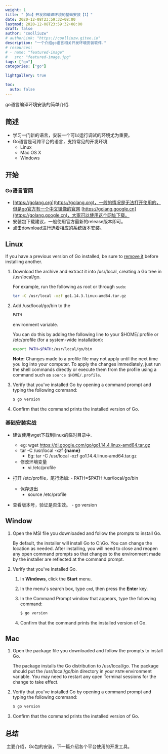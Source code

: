 ```yaml
---
weight: 1
title: "【Go】开发和编译环境的基础安装【1】"
date: 2020-12-08T23:59:32+08:00
lastmod: 2020-12-08T23:59:32+08:00
draft: false
author: "coolliuzw"
# authorLink: "https://coolliuzw.gitee.io"
description: "一个介绍go语言相关开发环境安装软件."
# resources:
# - name: "featured-image"
#   src: "featured-image.jpg"
tags: ["go"]
categories: ["go"]

lightgallery: true

toc:
  auto: false
---
```


go语言编译环境安装的简单介绍.

<!--more-->

## 简述
- 学习一门新的语言，安装一个可以运行调试的环境尤为重要。
- Go语言是可跨平台的语言，支持常见的开发环境
  - Linux
  - Mac OS X
  - Windows

## 开始

### Go语言官网

- [https://golang.org](https://golang.org)，一般的情况是无法打开使用的，但是go官方有一个中文镜像的官网 [https://golang.google.cn](https://golang.google.cn)，大家可以使用这个网址下载。
- 安装包下载建议，一般使用官方最新的release版本即可。
- 点击[download](https://golang.google.cn/dl/)进行选着相应的系统版本安装。

## Linux

If you have a previous version of Go installed, be sure to [remove it](https://golang.google.cn/doc/manage-install) before installing another.

1. Download the archive and extract it into /usr/local, creating a Go tree in /usr/local/go.

   For example, run the following as root or through `sudo`:

   ```sh
   tar -C /usr/local -xzf go1.14.3.linux-amd64.tar.gz
   ```

2. Add /usr/local/go/bin to the

   ```sh
   PATH
   ```

   environment variable.

   You can do this by adding the following line to your $HOME/.profile or /etc/profile (for a system-wide installation):

   ```sh
   export PATH=$PATH:/usr/local/go/bin
   ```

   **Note:** Changes made to a profile file may not apply until the next time you log into your computer. To apply the changes immediately, just run the shell commands directly or execute them from the profile using a command such as `source $HOME/.profile`.

3. Verify that you've installed Go by opening a command prompt and typing the following command:

   ```sh
   $ go version
   ```

4. Confirm that the command prints the installed version of Go.

### 基础安装实战

- 建议使用wget下载到linux的临时目录中.

  - eg: wget https://dl.google.com/go/go1.14.4.linux-amd64.tar.gz
  - tar -C /usr/local -xzf **{name}** 
    - Eg: tar -C /usr/local -xzf go1.14.4.linux-amd64.tar.gz
  - 修改环境变量
    - vi /etc/profile
 - 打开 /etc/profile，尾行添加:
        - PATH=$PATH:/usr/local/go/bin
    - 保存退出
      - source /etc/profile
- 查看版本号，验证是否生效。
      - go version

## Window

1. Open the MSI file you downloaded and follow the prompts to install Go.

   By default, the installer will install Go to C:\Go. You can change the location as needed. After installing, you will need to close and reopen any open command prompts so that changes to the environment made by the installer are reflected at the command prompt.

2. Verify that you've installed Go.

   1. In **Windows**, click the **Start** menu.

   2. In the menu's search box, type `cmd`, then press the **Enter** key.

   3. In the Command Prompt window that appears, type the following command:

      ```sh
      $ go version
      ```

   4. Confirm that the command prints the installed version of Go.

## Mac

1. Open the package file you downloaded and follow the prompts to install Go.

   The package installs the Go distribution to /usr/local/go. The package should put the /usr/local/go/bin directory in your `PATH` environment variable. You may need to restart any open Terminal sessions for the change to take effect.

2. Verify that you've installed Go by opening a command prompt and typing the following command:

   ```sh
   $ go version
   ```

3. Confirm that the command prints the installed version of Go.



## 总结

​	主要介绍，Go包的安装，下一篇介绍各个平台使用的开发工具。


